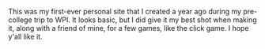 This was my first-ever personal site that I created a year ago during my pre-college trip to WPI. It looks basic, but I did give it my best shot when making it, along with a friend of mine, for a few games, like the click game. I hope y'all like it.
